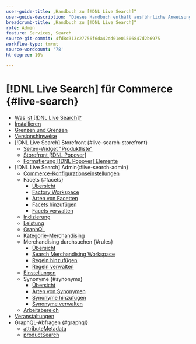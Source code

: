 ```yaml
---
user-guide-title: „Handbuch zu [!DNL Live Search]“
user-guide-description: "Dieses Handbuch enthält ausführliche Anweisungen zur Verwendung von [!DNL Live Search] von Adobe Commerce."
breadcrumb-title: „Handbuch zu [!DNL Live Search]“
role: Admin
feature: Services, Search
source-git-commit: 4fd8c313c27756f6da42dd01e01506847d2b6975
workflow-type: tm+mt
source-wordcount: '78'
ht-degree: 10%

---
```


# [!DNL Live Search] für Commerce {#live-search}

- [Was ist [!DNL Live Search]?](overview.md)
- [Installieren](install.md)
- [Grenzen und Grenzen](boundaries-limits.md)
- [Versionshinweise](release-notes.md)
- [!DNL Live Search] Storefront {#live-search-storefront}
   - [Seiten-Widget &quot;Produktliste&quot;](plp-styling.md)
   - [Storefront [!DNL Popover]](storefront-popover.md)
   - [Formatierung [!DNL Popover] Elemente](storefront-popover-styling.md)
- [!DNL Live Search] Admin{#live-search-admin}
   - [Commerce-Konfigurationseinstellungen](configuration.md)
   - Facets {#facets}
      - [Übersicht](facets.md)
      - [Factory Workspace](faceting-workspace.md)
      - [Arten von Facetten](facets-type.md)
      - [Facets hinzufügen](facets-add.md)
      - [Facets verwalten](facets-manage.md)
   - [Indizierung](indexing.md)
   - [Leistung](performance.md)
   - [GraphQL](graphql.md)
   - [Kategorie-Merchandising](category-merch.md)
   - Merchandising durchsuchen {#rules}
      - [Übersicht](rules.md)
      - [Search Merchandising Workspace](rules-workspace.md)
      - [Regeln hinzufügen](rules-add.md)
      - [Regeln verwalten](rules-manage.md)
   - [Einstellungen](settings.md)
   - Synonyme {#synonyms}
      - [Übersicht](synonyms.md)
      - [Arten von Synonymen](synonyms-type.md)
      - [Synonyme hinzufügen](synonyms-add.md)
      - [Synonyme verwalten](synonyms-manage.md)
   - [Arbeitsbereich](workspace.md)
- [Veranstaltungen](events.md)
- GraphQL-Abfragen {#graphql}
   - [attributeMetadata](https://developer.adobe.com/commerce/services/graphql/live-search/attribute-metadata/)
   - [productSearch](https://developer.adobe.com/commerce/services/graphql/live-search/product-search/)